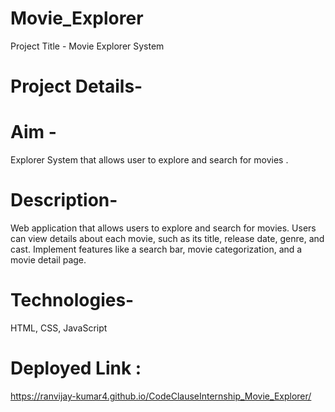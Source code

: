 # Movie_Explorer

Project Title - Movie Explorer System<br>


# Project Details-

# Aim -

Explorer System that allows user to explore and search for movies .


# Description-
Web application that allows users to explore and search for movies. Users
can view details about each movie, such as its title, release date, genre, and cast.
Implement features like a search bar, movie categorization, and a movie detail page.

# Technologies-
HTML, CSS, JavaScript


# Deployed Link :
https://ranvijay-kumar4.github.io/CodeClauseInternship_Movie_Explorer/
